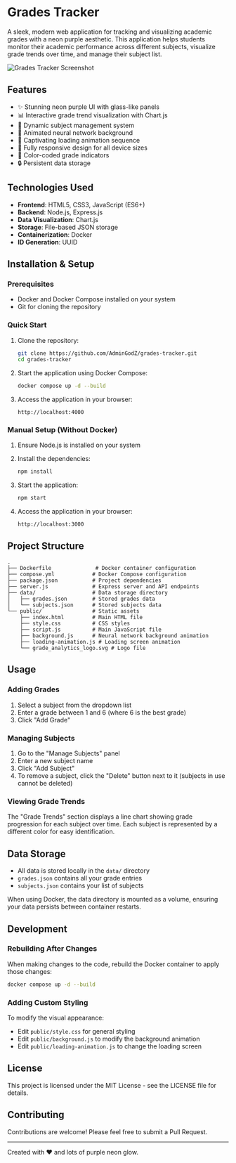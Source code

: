 # Grades Tracker

A sleek, modern web application for tracking and visualizing academic grades with a neon purple aesthetic. This application helps students monitor their academic performance across different subjects, visualize grade trends over time, and manage their subject list.

![Grades Tracker Screenshot](https://via.placeholder.com/800x450/0f0720/8a2be2?text=Grades+Tracker)

## Features

- ✨ Stunning neon purple UI with glass-like panels
- 📊 Interactive grade trend visualization with Chart.js
- 🔄 Dynamic subject management system
- 🎨 Animated neural network background
- 💫 Captivating loading animation sequence
- 📱 Fully responsive design for all device sizes
- 🌈 Color-coded grade indicators
- 🔒 Persistent data storage

## Technologies Used

- **Frontend**: HTML5, CSS3, JavaScript (ES6+)
- **Backend**: Node.js, Express.js
- **Data Visualization**: Chart.js
- **Storage**: File-based JSON storage
- **Containerization**: Docker
- **ID Generation**: UUID

## Installation & Setup

### Prerequisites

- Docker and Docker Compose installed on your system
- Git for cloning the repository

### Quick Start

1. Clone the repository:
   ```bash
   git clone https://github.com/AdminGodZ/grades-tracker.git
   cd grades-tracker
   ```

2. Start the application using Docker Compose:
   ```bash
   docker compose up -d --build
   ```

3. Access the application in your browser:
   ```
   http://localhost:4000
   ```

### Manual Setup (Without Docker)

1. Ensure Node.js is installed on your system
2. Install the dependencies:
   ```bash
   npm install
   ```

3. Start the application:
   ```bash
   npm start
   ```

4. Access the application in your browser:
   ```
   http://localhost:3000
   ```

## Project Structure

```
.
├── Dockerfile              # Docker container configuration
├── compose.yml            # Docker Compose configuration
├── package.json           # Project dependencies
├── server.js              # Express server and API endpoints
├── data/                  # Data storage directory
│   ├── grades.json        # Stored grades data
│   └── subjects.json      # Stored subjects data
└── public/                # Static assets
    ├── index.html         # Main HTML file
    ├── style.css          # CSS styles
    ├── script.js          # Main JavaScript file
    ├── background.js      # Neural network background animation
    ├── loading-animation.js # Loading screen animation
    └── grade_analytics_logo.svg # Logo file
```

## Usage

### Adding Grades

1. Select a subject from the dropdown list
2. Enter a grade between 1 and 6 (where 6 is the best grade)
3. Click "Add Grade"

### Managing Subjects

1. Go to the "Manage Subjects" panel
2. Enter a new subject name
3. Click "Add Subject"
4. To remove a subject, click the "Delete" button next to it (subjects in use cannot be deleted)

### Viewing Grade Trends

The "Grade Trends" section displays a line chart showing grade progression for each subject over time. Each subject is represented by a different color for easy identification.

## Data Storage

- All data is stored locally in the `data/` directory
- `grades.json` contains all your grade entries
- `subjects.json` contains your list of subjects

When using Docker, the data directory is mounted as a volume, ensuring your data persists between container restarts.

## Development

### Rebuilding After Changes

When making changes to the code, rebuild the Docker container to apply those changes:

```bash
docker compose up -d --build
```

### Adding Custom Styling

To modify the visual appearance:
- Edit `public/style.css` for general styling
- Edit `public/background.js` to modify the background animation
- Edit `public/loading-animation.js` to change the loading screen

## License

This project is licensed under the MIT License - see the LICENSE file for details.

## Contributing

Contributions are welcome! Please feel free to submit a Pull Request.

---

Created with ❤️ and lots of purple neon glow.